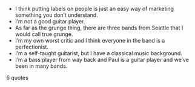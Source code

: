  - I think putting labels on people is just an easy way of marketing something you don’t understand.
 - I’m not a good guitar player.
 - As far as the grunge thing, there are three bands from Seattle that I would call true grunge.
 - I’m my own worst critic and I think everyone in the band is a perfectionist.
 - I’m a self-taught guitarist, but I have a classical music background.
 - I’m a bass player from way back and Paul is a guitar player and we’ve been in many bands.

6 quotes